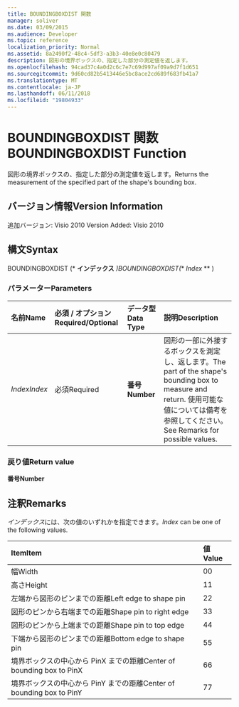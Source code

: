 ```yaml
---
title: BOUNDINGBOXDIST 関数
manager: soliver
ms.date: 03/09/2015
ms.audience: Developer
ms.topic: reference
localization_priority: Normal
ms.assetid: 8a2490f2-48c4-5df3-a3b3-40e8e0c80479
description: 図形の境界ボックスの、指定した部分の測定値を返します。
ms.openlocfilehash: 94cad37c4a0d2c6c7e7c69d997af09a9d7f1d651
ms.sourcegitcommit: 9d60cd82b5413446e5bc8ace2cd689f683fb41a7
ms.translationtype: MT
ms.contentlocale: ja-JP
ms.lasthandoff: 06/11/2018
ms.locfileid: "19804933"
---
```

# <a name="boundingboxdist-function"></a><span data-ttu-id="868c1-103">BOUNDINGBOXDIST 関数</span><span class="sxs-lookup"><span data-stu-id="868c1-103">BOUNDINGBOXDIST Function</span></span>

<span data-ttu-id="868c1-104">図形の境界ボックスの、指定した部分の測定値を返します。</span><span class="sxs-lookup"><span data-stu-id="868c1-104">Returns the measurement of the specified part of the shape's bounding box.</span></span> 
  
## <a name="version-information"></a><span data-ttu-id="868c1-105">バージョン情報</span><span class="sxs-lookup"><span data-stu-id="868c1-105">Version Information</span></span>

<span data-ttu-id="868c1-106">追加バージョン: Visio 2010
</span><span class="sxs-lookup"><span data-stu-id="868c1-106">Version Added: Visio 2010</span></span> 
  
## <a name="syntax"></a><span data-ttu-id="868c1-107">構文</span><span class="sxs-lookup"><span data-stu-id="868c1-107">Syntax</span></span>

<span data-ttu-id="868c1-108">BOUNDINGBOXDIST (* **インデックス** *)</span><span class="sxs-lookup"><span data-stu-id="868c1-108">BOUNDINGBOXDIST(** *Index* ** )</span></span> 
  
### <a name="parameters"></a><span data-ttu-id="868c1-109">パラメーター</span><span class="sxs-lookup"><span data-stu-id="868c1-109">Parameters</span></span>

|<span data-ttu-id="868c1-110">**名前**</span><span class="sxs-lookup"><span data-stu-id="868c1-110">**Name**</span></span>|<span data-ttu-id="868c1-111">**必須 / オプション**</span><span class="sxs-lookup"><span data-stu-id="868c1-111">**Required/Optional**</span></span>|<span data-ttu-id="868c1-112">**データ型**</span><span class="sxs-lookup"><span data-stu-id="868c1-112">**Data Type**</span></span>|<span data-ttu-id="868c1-113">**説明**</span><span class="sxs-lookup"><span data-stu-id="868c1-113">**Description**</span></span>|
|:-----|:-----|:-----|:-----|
| <span data-ttu-id="868c1-114">_Index_</span><span class="sxs-lookup"><span data-stu-id="868c1-114">_Index_</span></span> <br/> |<span data-ttu-id="868c1-115">必須</span><span class="sxs-lookup"><span data-stu-id="868c1-115">Required</span></span>  <br/> |<span data-ttu-id="868c1-116">**番号**</span><span class="sxs-lookup"><span data-stu-id="868c1-116">**Number**</span></span> <br/> |<span data-ttu-id="868c1-117">図形の一部に外接するボックスを測定し、返します。</span><span class="sxs-lookup"><span data-stu-id="868c1-117">The part of the shape's bounding box to measure and return.</span></span> <span data-ttu-id="868c1-118">使用可能な値については備考を参照してください。</span><span class="sxs-lookup"><span data-stu-id="868c1-118">See Remarks for possible values.</span></span>  <br/> |
   
### <a name="return-value"></a><span data-ttu-id="868c1-119">戻り値</span><span class="sxs-lookup"><span data-stu-id="868c1-119">Return value</span></span>

 <span data-ttu-id="868c1-120">**番号**</span><span class="sxs-lookup"><span data-stu-id="868c1-120">**Number**</span></span>
  
## <a name="remarks"></a><span data-ttu-id="868c1-121">注釈</span><span class="sxs-lookup"><span data-stu-id="868c1-121">Remarks</span></span>

 <span data-ttu-id="868c1-122">*インデックス*には、次の値のいずれかを指定できます。</span><span class="sxs-lookup"><span data-stu-id="868c1-122">*Index*  can be one of the following values.</span></span> 
  
|<span data-ttu-id="868c1-123">**Item**</span><span class="sxs-lookup"><span data-stu-id="868c1-123">**Item**</span></span>|<span data-ttu-id="868c1-124">**値**</span><span class="sxs-lookup"><span data-stu-id="868c1-124">**Value**</span></span>|
|:-----|:-----|
|<span data-ttu-id="868c1-125">幅</span><span class="sxs-lookup"><span data-stu-id="868c1-125">Width</span></span>  <br/> |<span data-ttu-id="868c1-126">0</span><span class="sxs-lookup"><span data-stu-id="868c1-126">0</span></span>  <br/> |
|<span data-ttu-id="868c1-127">高さ</span><span class="sxs-lookup"><span data-stu-id="868c1-127">Height</span></span>  <br/> |<span data-ttu-id="868c1-128">1</span><span class="sxs-lookup"><span data-stu-id="868c1-128">1</span></span>  <br/> |
|<span data-ttu-id="868c1-129">左端から図形のピンまでの距離</span><span class="sxs-lookup"><span data-stu-id="868c1-129">Left edge to shape pin</span></span>  <br/> |<span data-ttu-id="868c1-130">2</span><span class="sxs-lookup"><span data-stu-id="868c1-130">2</span></span>  <br/> |
|<span data-ttu-id="868c1-131">図形のピンから右端までの距離</span><span class="sxs-lookup"><span data-stu-id="868c1-131">Shape pin to right edge</span></span>  <br/> |<span data-ttu-id="868c1-132">3</span><span class="sxs-lookup"><span data-stu-id="868c1-132">3</span></span>  <br/> |
|<span data-ttu-id="868c1-133">図形のピンから上端までの距離</span><span class="sxs-lookup"><span data-stu-id="868c1-133">Shape pin to top edge</span></span>  <br/> |<span data-ttu-id="868c1-134">4</span><span class="sxs-lookup"><span data-stu-id="868c1-134">4</span></span>  <br/> |
|<span data-ttu-id="868c1-135">下端から図形のピンまでの距離</span><span class="sxs-lookup"><span data-stu-id="868c1-135">Bottom edge to shape pin</span></span>  <br/> |<span data-ttu-id="868c1-136">5</span><span class="sxs-lookup"><span data-stu-id="868c1-136">5</span></span>  <br/> |
|<span data-ttu-id="868c1-137">境界ボックスの中心から PinX までの距離</span><span class="sxs-lookup"><span data-stu-id="868c1-137">Center of bounding box to PinX</span></span>  <br/> |<span data-ttu-id="868c1-138">6</span><span class="sxs-lookup"><span data-stu-id="868c1-138">6</span></span>  <br/> |
|<span data-ttu-id="868c1-139">境界ボックスの中心から PinY までの距離</span><span class="sxs-lookup"><span data-stu-id="868c1-139">Center of bounding box to PinY</span></span>  <br/> |<span data-ttu-id="868c1-140">7</span><span class="sxs-lookup"><span data-stu-id="868c1-140">7</span></span>  <br/> |
   

